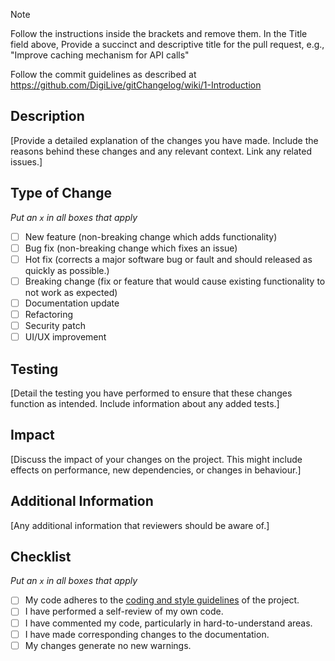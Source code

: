 > [!NOTE]
> Follow the instructions inside the brackets and remove them.
> In the Title field above, Provide a succinct and descriptive title for the pull request, e.g., "Improve caching mechanism for API calls"
>
> Follow the commit guidelines as described at https://github.com/DigiLive/gitChangelog/wiki/1-Introduction

## Description

[Provide a detailed explanation of the changes you have made. Include the reasons behind these changes and any relevant context. Link any related issues.]

## Type of Change

_Put an `x` in all boxes that apply_
- [ ] New feature (non-breaking change which adds functionality)
- [ ] Bug fix (non-breaking change which fixes an issue)
- [ ] Hot fix (corrects a major software bug or fault and should released as quickly as possible.)
- [ ] Breaking change (fix or feature that would cause existing functionality to not work as expected)
- [ ] Documentation update
- [ ] Refactoring
- [ ] Security patch
- [ ] UI/UX improvement

## Testing

[Detail the testing you have performed to ensure that these changes function as intended. Include information about any added tests.]

## Impact

[Discuss the impact of your changes on the project. This might include effects on performance, new dependencies, or changes in behaviour.]

## Additional Information

[Any additional information that reviewers should be aware of.]

## Checklist

_Put an `x` in all boxes that apply_
- [ ] My code adheres to the [coding and style guidelines](CONTRIBUTING.md) of the project.
- [ ] I have performed a self-review of my own code.
- [ ] I have commented my code, particularly in hard-to-understand areas.
- [ ] I have made corresponding changes to the documentation.
- [ ] My changes generate no new warnings.
